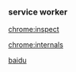 ### service worker

[chrome:inspect](chrome://inspect/#service-workers)

[chrome:internals](chrome://serviceworker-internals/)

[baidu](https://www.baidu.com/)
